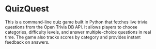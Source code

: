 # QuizQuest
This is a command-line quiz game built in Python that fetches live trivia questions from the Open Trivia DB API. It allows players to choose categories, difficulty levels, and answer multiple-choice questions in real time. The game also tracks scores by category and provides instant feedback on answers.
